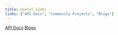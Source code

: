 ```yaml
---
title: Useful Links
links: ["API Docs", "Community Projects", "Blogs"]
---
```


[API Docs](docs/api/packages)
[Blogs](/blogs)
